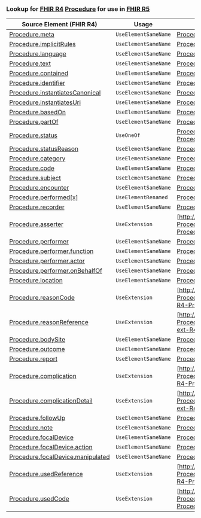 ### Lookup for [FHIR R4](https://hl7.org/fhir/R4/) [Procedure](https://hl7.org/fhir/R4/Procedure.html) for use in [FHIR R5](https://hl7.org/fhir/R5/)

| Source Element (FHIR R4) | Usage | Target |
| -------------- | ----- | ------ |
| [Procedure.meta](https://hl7.org/fhir/R4/Procedure.html#resource) | `UseElementSameName` | [Procedure.meta](https://hl7.org/fhir/R5/Procedure.html#resource) |
| [Procedure.implicitRules](https://hl7.org/fhir/R4/Procedure.html#resource) | `UseElementSameName` | [Procedure.implicitRules](https://hl7.org/fhir/R5/Procedure.html#resource) |
| [Procedure.language](https://hl7.org/fhir/R4/Procedure.html#resource) | `UseElementSameName` | [Procedure.language](https://hl7.org/fhir/R5/Procedure.html#resource) |
| [Procedure.text](https://hl7.org/fhir/R4/Procedure.html#resource) | `UseElementSameName` | [Procedure.text](https://hl7.org/fhir/R5/Procedure.html#resource) |
| [Procedure.contained](https://hl7.org/fhir/R4/Procedure.html#resource) | `UseElementSameName` | [Procedure.contained](https://hl7.org/fhir/R5/Procedure.html#resource) |
| [Procedure.identifier](https://hl7.org/fhir/R4/Procedure.html#resource) | `UseElementSameName` | [Procedure.identifier](https://hl7.org/fhir/R5/Procedure.html#resource) |
| [Procedure.instantiatesCanonical](https://hl7.org/fhir/R4/Procedure.html#resource) | `UseElementSameName` | [Procedure.instantiatesCanonical](https://hl7.org/fhir/R5/Procedure.html#resource) |
| [Procedure.instantiatesUri](https://hl7.org/fhir/R4/Procedure.html#resource) | `UseElementSameName` | [Procedure.instantiatesUri](https://hl7.org/fhir/R5/Procedure.html#resource) |
| [Procedure.basedOn](https://hl7.org/fhir/R4/Procedure.html#resource) | `UseElementSameName` | [Procedure.basedOn](https://hl7.org/fhir/R5/Procedure.html#resource) |
| [Procedure.partOf](https://hl7.org/fhir/R4/Procedure.html#resource) | `UseElementSameName` | [Procedure.partOf](https://hl7.org/fhir/R5/Procedure.html#resource) |
| [Procedure.status](https://hl7.org/fhir/R4/Procedure.html#resource) | `UseOneOf` | [Procedure.status](https://hl7.org/fhir/R5/Procedure.html#resource)<br />[Procedure.status](https://hl7.org/fhir/R5/Procedure.html#resource) |
| [Procedure.statusReason](https://hl7.org/fhir/R4/Procedure.html#resource) | `UseElementSameName` | [Procedure.statusReason](https://hl7.org/fhir/R5/Procedure.html#resource) |
| [Procedure.category](https://hl7.org/fhir/R4/Procedure.html#resource) | `UseElementSameName` | [Procedure.category](https://hl7.org/fhir/R5/Procedure.html#resource) |
| [Procedure.code](https://hl7.org/fhir/R4/Procedure.html#resource) | `UseElementSameName` | [Procedure.code](https://hl7.org/fhir/R5/Procedure.html#resource) |
| [Procedure.subject](https://hl7.org/fhir/R4/Procedure.html#resource) | `UseElementSameName` | [Procedure.subject](https://hl7.org/fhir/R5/Procedure.html#resource) |
| [Procedure.encounter](https://hl7.org/fhir/R4/Procedure.html#resource) | `UseElementSameName` | [Procedure.encounter](https://hl7.org/fhir/R5/Procedure.html#resource) |
| [Procedure.performed[x]](https://hl7.org/fhir/R4/Procedure.html#resource) | `UseElementRenamed` | [Procedure.occurrence[x]](https://hl7.org/fhir/R5/Procedure.html#resource) |
| [Procedure.recorder](https://hl7.org/fhir/R4/Procedure.html#resource) | `UseElementSameName` | [Procedure.recorder](https://hl7.org/fhir/R5/Procedure.html#resource) |
| [Procedure.asserter](https://hl7.org/fhir/R4/Procedure.html#resource) | `UseExtension` | [http://hl7.org/fhir/4.0/StructureDefinition/extension-Procedure.asserter](StructureDefinition-ext-R4-Procedure.asserter.html) |
| [Procedure.performer](https://hl7.org/fhir/R4/Procedure.html#resource) | `UseElementSameName` | [Procedure.performer](https://hl7.org/fhir/R5/Procedure.html#resource) |
| [Procedure.performer.function](https://hl7.org/fhir/R4/Procedure.html#resource) | `UseElementSameName` | [Procedure.performer.function](https://hl7.org/fhir/R5/Procedure.html#resource) |
| [Procedure.performer.actor](https://hl7.org/fhir/R4/Procedure.html#resource) | `UseElementSameName` | [Procedure.performer.actor](https://hl7.org/fhir/R5/Procedure.html#resource) |
| [Procedure.performer.onBehalfOf](https://hl7.org/fhir/R4/Procedure.html#resource) | `UseElementSameName` | [Procedure.performer.onBehalfOf](https://hl7.org/fhir/R5/Procedure.html#resource) |
| [Procedure.location](https://hl7.org/fhir/R4/Procedure.html#resource) | `UseElementSameName` | [Procedure.location](https://hl7.org/fhir/R5/Procedure.html#resource) |
| [Procedure.reasonCode](https://hl7.org/fhir/R4/Procedure.html#resource) | `UseExtension` | [http://hl7.org/fhir/4.0/StructureDefinition/extension-Procedure.reasonCode](StructureDefinition-ext-R4-Procedure.reasonCode.html) |
| [Procedure.reasonReference](https://hl7.org/fhir/R4/Procedure.html#resource) | `UseExtension` | [http://hl7.org/fhir/4.0/StructureDefinition/extension-Procedure.reasonReference](StructureDefinition-ext-R4-Procedure.reasonReference.html) |
| [Procedure.bodySite](https://hl7.org/fhir/R4/Procedure.html#resource) | `UseElementSameName` | [Procedure.bodySite](https://hl7.org/fhir/R5/Procedure.html#resource) |
| [Procedure.outcome](https://hl7.org/fhir/R4/Procedure.html#resource) | `UseElementSameName` | [Procedure.outcome](https://hl7.org/fhir/R5/Procedure.html#resource) |
| [Procedure.report](https://hl7.org/fhir/R4/Procedure.html#resource) | `UseElementSameName` | [Procedure.report](https://hl7.org/fhir/R5/Procedure.html#resource) |
| [Procedure.complication](https://hl7.org/fhir/R4/Procedure.html#resource) | `UseExtension` | [http://hl7.org/fhir/4.0/StructureDefinition/extension-Procedure.complication](StructureDefinition-ext-R4-Procedure.complication.html) |
| [Procedure.complicationDetail](https://hl7.org/fhir/R4/Procedure.html#resource) | `UseExtension` | [http://hl7.org/fhir/4.0/StructureDefinition/extension-Procedure.complicationDetail](StructureDefinition-ext-R4-Procedure.complicationDetail.html) |
| [Procedure.followUp](https://hl7.org/fhir/R4/Procedure.html#resource) | `UseElementSameName` | [Procedure.followUp](https://hl7.org/fhir/R5/Procedure.html#resource) |
| [Procedure.note](https://hl7.org/fhir/R4/Procedure.html#resource) | `UseElementSameName` | [Procedure.note](https://hl7.org/fhir/R5/Procedure.html#resource) |
| [Procedure.focalDevice](https://hl7.org/fhir/R4/Procedure.html#resource) | `UseElementSameName` | [Procedure.focalDevice](https://hl7.org/fhir/R5/Procedure.html#resource) |
| [Procedure.focalDevice.action](https://hl7.org/fhir/R4/Procedure.html#resource) | `UseElementSameName` | [Procedure.focalDevice.action](https://hl7.org/fhir/R5/Procedure.html#resource) |
| [Procedure.focalDevice.manipulated](https://hl7.org/fhir/R4/Procedure.html#resource) | `UseElementSameName` | [Procedure.focalDevice.manipulated](https://hl7.org/fhir/R5/Procedure.html#resource) |
| [Procedure.usedReference](https://hl7.org/fhir/R4/Procedure.html#resource) | `UseExtension` | [http://hl7.org/fhir/4.0/StructureDefinition/extension-Procedure.usedReference](StructureDefinition-ext-R4-Procedure.usedReference.html) |
| [Procedure.usedCode](https://hl7.org/fhir/R4/Procedure.html#resource) | `UseExtension` | [http://hl7.org/fhir/4.0/StructureDefinition/extension-Procedure.usedCode](StructureDefinition-ext-R4-Procedure.usedCode.html) |
